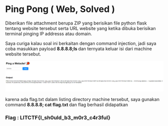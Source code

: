 # Ping Pong ( Web, Solved )

<p> Diberikan file attachment berupa ZIP yang berisikan file python flask tentang website tersebut serta URL website yang ketika dibuka berisikan terminal pinging IP addresss atau domain. </p>

<p> Saya curiga kalau soal ini berkaitan dengan command injection, jadi saya coba masukkan payload <strong> 8.8.8.8;ls </strong> dan ternyata keluar isi dari machine website tersebut. </p>

<img src=ping.png>

<p> karena ada flag.txt dalam listing directory machine tersebut, saya gunakan command <strong> 8.8.8.8; cat flag.txt </strong> dan flag berhasil didapatkan </p>

<h3>Flag : <strong> LITCTF{I_sh0uld_b3_m0r3_c4r3ful} </strong></h3>
